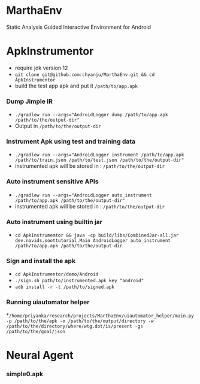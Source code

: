 # MarthaEnv
Static Analysis Guided Interactive Environment for Android

# ApkInstrumentor
  * require jdk version 12
  * `git clone git@github.com:chyanju/MarthaEnv.git && cd ApkInstrumentor`
  * build the test app apk and put it `/path/to/app.apk`

### Dump Jimple IR
  * `./gradlew run --args="AndroidLogger dump /path/to/app.apk /path/to/the/output-dir"`
  * Output in `/path/to/the/output-dir`

### Instrument Apk using test and training data
  * `./gradlew run --args="AndroidLogger instrument /path/to/app.apk /path/to/train.json /path/to/test.json /path/to/the/output-dir"`
  * instrumented apk will be stored in : `/path/to/the/output-dir`
  
### Auto instrument sensitive APIs
  * `./gradlew run --args="AndroidLogger auto_instrument /path/to/app.apk /path/to/the/output-dir"`
  * instrumented apk will be stored in : `/path/to/the/output-dir`

### Auto instrument using builtin jar
  * `cd ApkInstrumemtor && java -cp build/libs/CombinedJar-all.jar dev.navids.soottutorial.Main AndroidLogger auto_instrument /path/to/app.apk /path/to/the/output-dir`

### Sign and install the apk
  * `cd ApkInstrumentor/demo/Android`
  * `./sign.sh path/to/instrumented.apk key "android"`
  * `adb install -r -t /path/to/signed.apk`
  
### Running uiautomator helper
  *`/home/priyanka/research/projects/MarthaEnv/uiautomator_helper/main.py -p /path/to/the/apk -o /path/to/the/output/directory -w /path/to/the/directory/where/wtg.dot/is/present -gs /path/to/the/goal/json`

# Neural Agent

### simple0.apk



